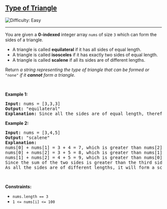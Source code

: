 <h2><a href="https://leetcode.com/problems/type-of-triangle/description/">Type of Triangle</a></h2> <img src='https://img.shields.io/badge/Difficulty-Easy-brightgreen' alt='Difficulty: Easy' /><hr>

<div class="elfjS" data-track-load="description_content"><p>You are given a <strong>0-indexed</strong> integer array <code>nums</code> of size <code>3</code> which can form the sides of a triangle.</p>

<ul>
	<li>A triangle is called <strong>equilateral</strong> if it has all sides of equal length.</li>
	<li>A triangle is called <strong>isosceles</strong> if it has exactly two sides of equal length.</li>
	<li>A triangle is called <strong>scalene</strong> if all its sides are of different lengths.</li>
</ul>

<p>Return <em>a string representing</em> <em>the type of triangle that can be formed </em><em>or </em><code>"none"</code><em> if it <strong>cannot</strong> form a triangle.</em></p>

<p>&nbsp;</p>
<p><strong class="example">Example 1:</strong></p>

<pre><strong>Input:</strong> nums = [3,3,3]
<strong>Output:</strong> "equilateral"
<strong>Explanation:</strong> Since all the sides are of equal length, therefore, it will form an equilateral triangle.
</pre>

<p><strong class="example">Example 2:</strong></p>

<pre><strong>Input:</strong> nums = [3,4,5]
<strong>Output:</strong> "scalene"
<strong>Explanation:</strong> 
nums[0] + nums[1] = 3 + 4 = 7, which is greater than nums[2] = 5.
nums[0] + nums[2] = 3 + 5 = 8, which is greater than nums[1] = 4.
nums[1] + nums[2] = 4 + 5 = 9, which is greater than nums[0] = 3. 
Since the sum of the two sides is greater than the third side for all three cases, therefore, it can form a triangle.
As all the sides are of different lengths, it will form a scalene triangle.
</pre>

<p>&nbsp;</p>
<p><strong>Constraints:</strong></p>

<ul>
	<li><code>nums.length == 3</code></li>
	<li><code>1 &lt;= nums[i] &lt;= 100</code></li>
</ul>
</div>
